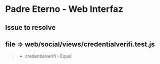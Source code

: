 # Padre Eterno - Web Interfaz

Issue to resolve
--------------------------
## file => web/social/views/credentialverifi.test.js

> * credentialverifi › Equal